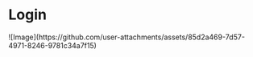 <h1>Login</h1>
![Image](https://github.com/user-attachments/assets/85d2a469-7d57-4971-8246-9781c34a7f15)
